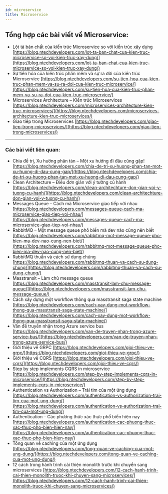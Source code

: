 ```yaml
---
id: microservice
title: Microservice
---
```


## Tổng hợp các bài viết về Microservice:

- Lột tả bản chất của kiến trúc Microservice so với kiến trúc xây dựng [https://blog.ntechdevelopers.com/lot-ta-ban-chat-cua-kien-truc-microservice-so-voi-kien-truc-xay-dung/](https://blog.ntechdevelopers.com/lot-ta-ban-chat-cua-kien-truc-microservice-so-voi-kien-truc-xay-dung/)
- Sự tiến hóa của kiến trúc phần mềm và sự ra đời của kiến trúc Microservice [https://blog.ntechdevelopers.com/su-tien-hoa-cua-kien-truc-phan-mem-va-su-ra-doi-cua-kien-truc-microservice/](https://blog.ntechdevelopers.com/su-tien-hoa-cua-kien-truc-phan-mem-va-su-ra-doi-cua-kien-truc-microservice/)
- Microservices Architecture – Kiến trúc Microservices [https://blog.ntechdevelopers.com/microservices-architecture-kien-truc-microservices/](https://blog.ntechdevelopers.com/microservices-architecture-kien-truc-microservices/)
- Giao tiếp trong Microservices [https://blog.ntechdevelopers.com/giao-tiep-trong-microservices/](https://blog.ntechdevelopers.com/giao-tiep-trong-microservices/)

---

### Các bài viết liên quan:

- Chia để trị, Xu hướng phân tán – Một xu hướng đi đâu cũng gặp! [https://blog.ntechdevelopers.com/chia-de-tri-xu-huong-phan-tan-mot-xu-huong-di-dau-cung-gap/](https://blog.ntechdevelopers.com/chia-de-tri-xu-huong-phan-tan-mot-xu-huong-di-dau-cung-gap/)
- Clean Architecture – Điều đơn giản với ý tưởng củ hành [https://blog.ntechdevelopers.com/clean-architechture-don-gian-voi-y-tuong-cu-hanh/](https://blog.ntechdevelopers.com/clean-architechture-don-gian-voi-y-tuong-cu-hanh/)
- Messages Queue – Cách mà Microservice giao tiếp với nhau [https://blog.ntechdevelopers.com/messages-queue-cach-ma-microservice-giao-tiep-voi-nhau/](https://blog.ntechdevelopers.com/messages-queue-cach-ma-microservice-giao-tiep-voi-nhau/)
- RabbitMQ – Một message queue phổ biến mà dev nào cũng nên biết [https://blog.ntechdevelopers.com/rabbitmq-mot-message-queue-pho-bien-ma-dev-nao-cung-nen-biet/](https://blog.ntechdevelopers.com/rabbitmq-mot-message-queue-pho-bien-ma-dev-nao-cung-nen-biet/)
- RabbitMQ thuần và cách sử dụng chúng [https://blog.ntechdevelopers.com/rabbitmq-thuan-va-cach-su-dung-chung/](https://blog.ntechdevelopers.com/rabbitmq-thuan-va-cach-su-dung-chung/)
- Masstransit – Làm chủ message queue [https://blog.ntechdevelopers.com/masstransit-lam-chu-message-queue/](https://blog.ntechdevelopers.com/masstransit-lam-chu-message-queue/)
- Cách xây dựng một workflow thông qua masstransit saga state machine [https://blog.ntechdevelopers.com/cach-xay-dung-mot-workflow-thong-qua-masstransit-saga-state-machine/](https://blog.ntechdevelopers.com/cach-xay-dung-mot-workflow-thong-qua-masstransit-saga-state-machine/)
- Vấn đề truyền nhận trong Azure service bus [https://blog.ntechdevelopers.com/van-de-truyen-nhan-trong-azure-service-bus/](https://blog.ntechdevelopers.com/van-de-truyen-nhan-trong-azure-service-bus/)
- Giới thiệu về GRPC [https://blog.ntechdevelopers.com/gioi-thieu-ve-grpc/](https://blog.ntechdevelopers.com/gioi-thieu-ve-grpc/)
- Giới thiệu về CQRS [https://blog.ntechdevelopers.com/gioi-thieu-ve-cqrs/](https://blog.ntechdevelopers.com/gioi-thieu-ve-cqrs/)
- Step by step implements CQRS in microservice [https://blog.ntechdevelopers.com/step-by-step-implements-cqrs-in-microservice/](https://blog.ntechdevelopers.com/step-by-step-implements-cqrs-in-microservice/)
- Authentication vs Authorization – Trái tim của một ứng dụng [https://blog.ntechdevelopers.com/authentication-vs-authorization-trai-tim-cua-mot-ung-dung/](https://blog.ntechdevelopers.com/authentication-vs-authorization-trai-tim-cua-mot-ung-dung/)
- Authentication – Các phương thức xác thực phổ biến hiện nay [https://blog.ntechdevelopers.com/authentication-cac-phuong-thuc-xac-thuc-pho-bien-hien-nay/](https://blog.ntechdevelopers.com/authentication-cac-phuong-thuc-xac-thuc-pho-bien-hien-nay/)
- Tổng quan về caching của một ứng dụng [https://blog.ntechdevelopers.com/tong-quan-ve-caching-cua-mot-ung-dung/](https://blog.ntechdevelopers.com/tong-quan-ve-caching-cua-mot-ung-dung/)
- 12 cách trong hành trình cải thiện monolith trước khi chuyển sang microservices [https://blog.ntechdevelopers.com/12-cach-hanh-trinh-cai-thien-monolith-truoc-khi-chuyen-sang-microservices/](https://blog.ntechdevelopers.com/12-cach-hanh-trinh-cai-thien-monolith-truoc-khi-chuyen-sang-microservices/)

